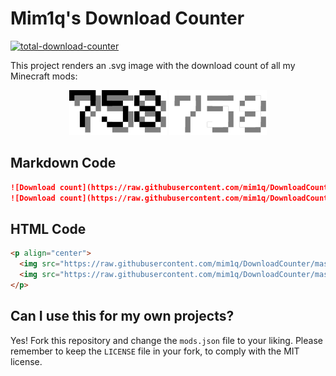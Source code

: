 # Mim1q's Download Counter

[![total-download-counter](https://github.com/mim1q/DownloadCounter/actions/workflows/total-download-counter.yml/badge.svg)](https://github.com/mim1q/DownloadCounter/actions/workflows/total-download-counter.yml)

This project renders an .svg image with the download count of all my Minecraft mods:

<p align="center">
  <img src="https://raw.githubusercontent.com/mim1q/DownloadCounter/master/output/total.svg#gh-light-mode-only" alt="Download count"/>
  <img src="https://raw.githubusercontent.com/mim1q/DownloadCounter/master/output/total-dark.svg#gh-dark-mode-only" alt="Download count"/>
</p>

## Markdown Code

```markdown
![Download count](https://raw.githubusercontent.com/mim1q/DownloadCounter/master/output/total.svg#gh-light-mode-only)
![Download count](https://raw.githubusercontent.com/mim1q/DownloadCounter/master/output/total-dark.svg#gh-dark-mode-only)
```

## HTML Code

```html
<p align="center">
  <img src="https://raw.githubusercontent.com/mim1q/DownloadCounter/master/output/total.svg#gh-light-mode-only" alt="Download count"/>
  <img src="https://raw.githubusercontent.com/mim1q/DownloadCounter/master/output/total-dark.svg#gh-dark-mode-only" alt="Download count"/>
</p>
```

## Can I use this for my own projects?

Yes! Fork this repository and change the `mods.json` file to your liking. 
Please remember to keep the `LICENSE` file in your fork, to comply with the MIT license.
